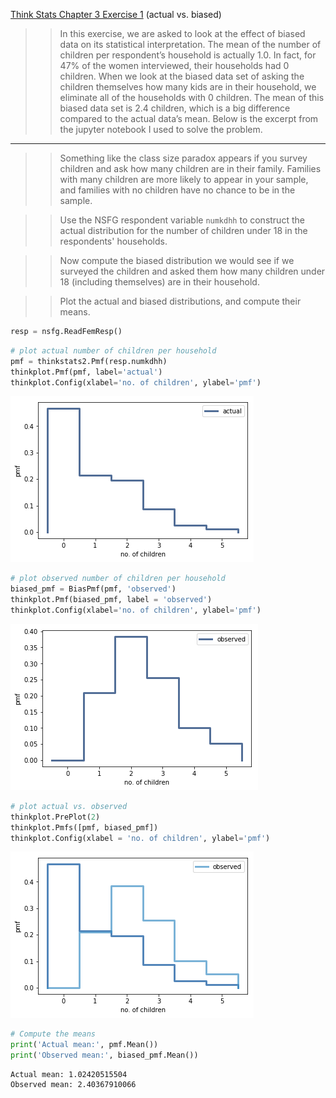 [Think Stats Chapter 3 Exercise 1](http://greenteapress.com/thinkstats2/html/thinkstats2004.html#toc31) (actual vs. biased)

>> In this exercise, we are asked to look at the effect of biased data on its statistical interpretation. The mean of the number of children per respondent’s household is actually 1.0. In fact, for 47% of the women interviewed, their households had 0 children. When we look at the biased data set of asking the children themselves how many kids are in their household, we eliminate all of the households with 0 children. The mean of this biased data set is 2.4 children, which is a big difference compared to the actual data’s mean. Below is the excerpt from the jupyter notebook I used to solve the problem.

___

>> Something like the class size paradox appears if you survey children and ask how many children are in their family. Families with many children are more likely to appear in your sample, and families with no children have no chance to be in the sample.

>> Use the NSFG respondent variable `numkdhh` to construct the actual distribution for the number of children under 18 in the respondents' households.

>> Now compute the biased distribution we would see if we surveyed the children and asked them how many children under 18 (including themselves) are in their household.

>> Plot the actual and biased distributions, and compute their means.


```python
resp = nsfg.ReadFemResp()
```


```python
# plot actual number of children per household
pmf = thinkstats2.Pmf(resp.numkdhh)
thinkplot.Pmf(pmf, label='actual')
thinkplot.Config(xlabel='no. of children', ylabel='pmf')
```


![png](output_74_0.png)



```python
# plot observed number of children per household
biased_pmf = BiasPmf(pmf, 'observed')
thinkplot.Pmf(biased_pmf, label = 'observed')
thinkplot.Config(xlabel='no. of children', ylabel='pmf')
```


![png](output_75_0.png)



```python
# plot actual vs. observed
thinkplot.PrePlot(2)
thinkplot.Pmfs([pmf, biased_pmf])
thinkplot.Config(xlabel = 'no. of children', ylabel='pmf')
```


![png](output_76_0.png)



```python
# Compute the means
print('Actual mean:', pmf.Mean())
print('Observed mean:', biased_pmf.Mean())
```

    Actual mean: 1.02420515504
    Observed mean: 2.40367910066

